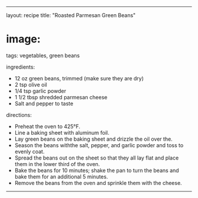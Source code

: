 ---

layout: recipe
title: "Roasted Parmesan Green Beans"
# image:
tags: vegetables, green beans

ingredients:
- 12 oz green beans, trimmed (make sure they are dry)
- 2 tsp olive oil
- 1/4 tsp garlic powder
- 1 1/2 tbsp shredded parmesan cheese
- Salt and pepper to taste

directions:
- Preheat the oven to 425°F.
- Line a baking sheet with aluminum foil.
- Lay green beans on the baking sheet and drizzle the oil over the.
- Season the beans withthe salt, pepper, and garlic powder and toss to evenly coat.
- Spread the beans out on the sheet so that they all lay flat and place them in the lower third of the oven.
- Bake the beans for 10 minutes; shake the pan to turn the beans and bake them for an additional 5 minutes.
- Remove the beans from the oven and sprinkle them with the cheese.

---